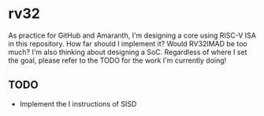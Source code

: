 rv32
===

As practice for GitHub and Amaranth, I'm designing a core using RISC-V ISA in this repository.
How far should I implement it? Would RV32IMAD be too much?
I'm also thinking about designing a SoC.
Regardless of where I set the goal, please refer to the TODO for the work I'm currently doing!

## TODO
* Implement the I instructions of SISD
